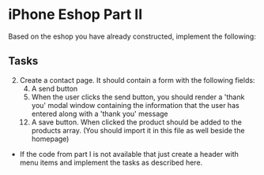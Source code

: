 # iPhone Eshop Part II

Based on the eshop you have already constructed, implement the following:

## Tasks

<!--
1. Refactor your code from part I* in order to make it possible to add a router and the following menu:
   1. Home - redirects to home page
   2. Contact us - link to the contact page
   3. Add new product - link to the new product page -->

2. Create a contact page. It should contain a form with the following fields:
   <!-- 1. Name -->
   <!-- 2. A select element or radio group so the user can select -->
      <!-- 3. email -->
      <!-- 4. A select element so the user can select the department that should receive the message. The available topics should be:
         1. Sales
         2. Marketing
         3. Warehouse
         4. Order -->
   <!-- 3. A Subject field -->
   <!-- 6. A message textarea -->
   4. A send button
   5. When the user clicks the send button, you should render a 'thank you' modal window containing the information that the user has entered along with a 'thank you' message
   <!-- 3. Create an add product page that contains the following fields:
   6. Product name
   7. Product description (textarea)
   8. Product Price
   9. Product category - A select element with the following options:
      1. Mobile phone
      2. Mobile accessory
      3. Smartwatch
   10. A checkbox that when checked indicates that the product is featured
   11. Product available colors - that is the colors that the product may available in. it could be available in more that one colors. It needs to be a check box group with the following options:
       1. Pink
       2. Red
       3. Black
       4. Sky blue
       5. White
       6. Golden -->
   12. A save button. When clicked the product should be added to the products array. (You should import it in this file as well beside the homepage)

- If the code from part I is not available that just create a header with menu items and implement the tasks as described here.
